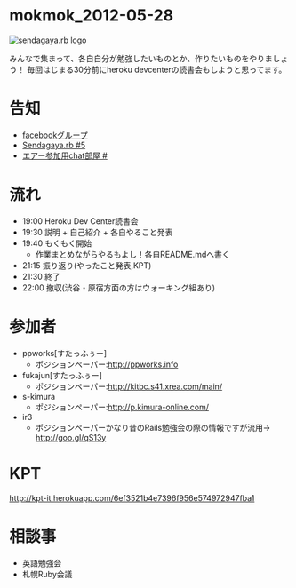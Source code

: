 mokmok_2012-05-28
=================

![sendagaya.rb logo](http://ppworks.info/images/sendagayarb100x100.png)

みんなで集まって、各自自分が勉強したいものとか、作りたいものをやりましょう！
毎回はじまる30分前にheroku devcenterの読書会もしようと思ってます。

# 告知
* [facebookグループ](https://www.facebook.com/groups/132324356892674)
* [Sendagaya.rb #5](http://www.zusaar.com/event/300004)
* [エアー参加用chat部屋 #](http://lingr.com/room/sendagayarb)

# 流れ
* 19:00 Heroku Dev Center読書会
* 19:30 説明 + 自己紹介 + 各自やること発表
* 19:40 もくもく開始
  * 作業まとめながらやるもよし！各自README.mdへ書く
* 21:15 振り返り(やったこと発表,KPT)
* 21:30 終了
* 22:00 撤収(渋谷・原宿方面の方はウォーキング組あり)

# 参加者
- ppworks[すたっふぅー]
  - ポジションペーパー:http://ppworks.info
- fukajun[すたっふぅー]
  - ポジションペーパー:http://kitbc.s41.xrea.com/main/
- s-kimura
  - ポジションペーパー:http://p.kimura-online.com/
- ir3
  - ポジションペーパーかなり昔のRails勉強会の際の情報ですが流用→ http://goo.gl/qS13y




# KPT
http://kpt-it.herokuapp.com/6ef3521b4e7396f956e574972947fba1

# 相談事
* 英語勉強会
* 札幌Ruby会議
